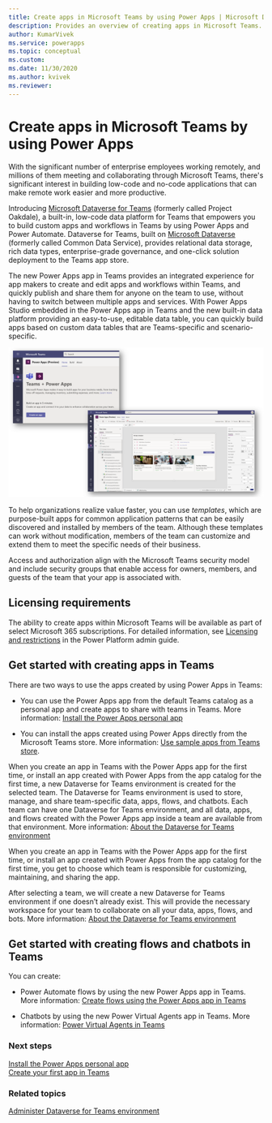 ```yaml
---
title: Create apps in Microsoft Teams by using Power Apps | Microsoft Docs
description: Provides an overview of creating apps in Microsoft Teams.
author: KumarVivek
ms.service: powerapps
ms.topic: conceptual
ms.custom: 
ms.date: 11/30/2020
ms.author: kvivek
ms.reviewer: 
---
```

# Create apps in Microsoft Teams by using Power Apps

With the significant number of enterprise employees working remotely, and millions of them meeting and collaborating through Microsoft Teams, there's significant interest in building low-code and no-code applications that can make remote work easier and more productive.

Introducing [Microsoft Dataverse for Teams](overview-data-platform.md) (formerly called Project Oakdale), a built-in, low-code data platform for Teams that empowers you to build custom apps and workflows in Teams by using Power Apps and Power Automate. Dataverse for Teams, built on [Microsoft Dataverse](/powerapps/maker/common-data-service/data-platform-intro) (formerly called Common Data Service), provides relational data storage, rich data types, enterprise-grade governance, and one-click solution deployment to the Teams app store.  

The new Power Apps app in Teams provides an integrated experience for app makers to create and edit apps and workflows within Teams, and quickly publish and share them for anyone on the team to use, without having to switch between multiple apps and services. With Power Apps Studio embedded in the Power Apps app in Teams and the new built-in data platform providing an easy-to-use, editable data table, you can quickly build apps based on custom data tables that are Teams-specific and scenario-specific.

![The app creation experience in Teams](media/overview.png "The app creation experience in Teams, including the embedded Power Apps Studio experience")

To help organizations realize value faster, you can use *templates*, which are purpose-built apps for common application patterns that can be easily discovered and installed by members of the team. Although these templates can work without modification, members of the team can customize and extend them to meet the specific needs of their business.

Access and authorization align with the Microsoft Teams security model and include security groups that enable access for owners, members, and guests of the team that your app is associated with.

## Licensing requirements

The ability to create apps within Microsoft Teams will be available as part of select Microsoft 365 subscriptions. For detailed information, see [Licensing and restrictions](/power-platform/admin/about-teams-environment#licensing-and-restrictions) in the Power Platform admin guide.

## Get started with creating apps in Teams

There are two ways to use the apps created by using Power Apps in Teams:

- You can use the Power Apps app from the default Teams catalog as a personal app and create apps to share with teams in Teams. More information: [Install the Power Apps personal app](install-personal-app.md)

- You can install the apps created using Power Apps directly from the Microsoft Teams store. More information: [Use sample apps from Teams store](use-sample-apps-from-teams-store.md).

When you create an app in Teams with the Power Apps app for the first time, or install an app created with Power Apps from the app catalog for the first time, a new Dataverse for Teams environment is created for the selected team. The Dataverse for Teams environment is used to store, manage, and share team-specific data, apps, flows, and chatbots. Each team can have one Dataverse for Teams environment, and all data, apps, and flows created with the Power Apps app inside a team are available from that environment. More information: [About the Dataverse for Teams environment](/power-platform/admin/about-teams-environment)

When you create an app in Teams with the Power Apps app for the first time, or install an app created with Power Apps from the app catalog for the first time, you get to choose which team is responsible for customizing, maintaining, and sharing the app.

After selecting a team, we will create a new Dataverse for Teams environment if one doesn’t already exist. This will provide the necessary workspace for your team to collaborate on all your data, apps, flows, and bots. More information: [About the Dataverse for Teams environment](/power-platform/admin/about-teams-environment)

## Get started with creating flows and chatbots in Teams

You can create:

- Power Automate flows by using the new Power Apps app in Teams. More information: [Create flows using the Power Apps app in Teams](/power-automate/teams/create-flows-power-apps-app)

- Chatbots by using the new Power Virtual Agents app in Teams. More information: [Power Virtual Agents in Teams](https://aka.ms/pva-teams-docs)

### Next steps

[Install the Power Apps personal app](install-personal-app.md)<br/>
[Create your first app in Teams](create-first-app.md)

### Related topics
[Administer Dataverse for Teams environment](/power-platform/admin/about-teams-environment)
